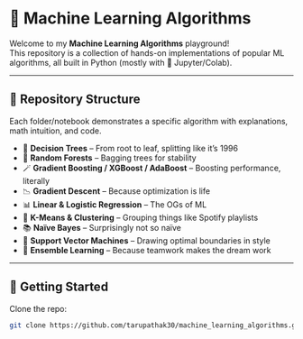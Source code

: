 # 🧠 Machine Learning Algorithms

Welcome to my **Machine Learning Algorithms** playground!  
This repository is a collection of hands-on implementations of popular ML algorithms, all built in Python (mostly with 💚 Jupyter/Colab).

---

## 📂 Repository Structure
Each folder/notebook demonstrates a specific algorithm with explanations, math intuition, and code.

- 🌲 **Decision Trees** – From root to leaf, splitting like it’s 1996  
- 🌳 **Random Forests** – Bagging trees for stability  
- 🪄 **Gradient Boosting / XGBoost / AdaBoost** – Boosting performance, literally  
- 📉 **Gradient Descent** – Because optimization is life  
- 📊 **Linear & Logistic Regression** – The OGs of ML  
- 🧩 **K-Means & Clustering** – Grouping things like Spotify playlists  
- 📚 **Naïve Bayes** – Surprisingly not so naïve  
- 🤖 **Support Vector Machines** – Drawing optimal boundaries in style  
- 🎲 **Ensemble Learning** – Because teamwork makes the dream work

---

## 🚀 Getting Started
Clone the repo:
```bash
git clone https://github.com/tarupathak30/machine_learning_algorithms.git
